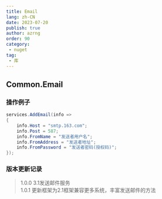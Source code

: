 ```yaml
---
title: Email
lang: zh-CN
date: 2023-07-20
publish: true
author: azrng
order: 90
category:
 - nuget
tag:
 - 库
---
```

## Common.Email

### 操作例子

```c#
services.AddEmail(info =>
{
    info.Host = "smtp.163.com";
    info.Post = 587;
    info.FromName = "发送者用户名";
    info.FromAddress = "发送者地址";
    info.FromPassword = "发送者密码(授权码)";
});
```

### 版本更新记录

>1.0.0 3.1发送邮件服务  
>1.0.1 更新框架为2.1框架兼容更多系统，丰富发送邮件的方法
